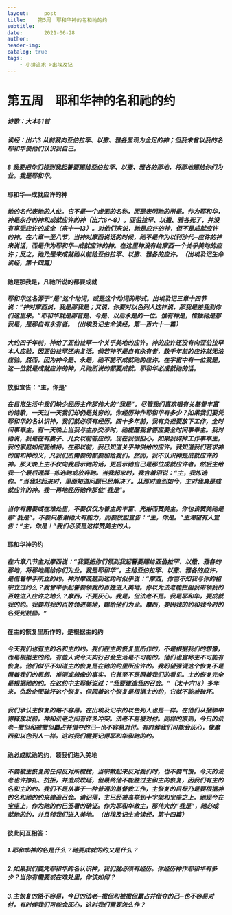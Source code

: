 ```yaml
---
layout:     post
title:    第5周　耶和华神的名和祂的约
subtitle:   
date:       2021-06-28
author:     
header-img: 
catalog: true
tags:
    - 小排追求->出埃及记
---
```


# 第五周　耶和华神的名和祂的约

##### 诗歌：大本61首

##### 读经：出六3  从前我向亚伯拉罕、以撒、雅各显现为全足的神；但我未曾以我的名耶和华使他们认识我自己。

##### 8 我要把你们领到我起誓要赐给亚伯拉罕、以撒、雅各的那地，将那地赐给你们为业。我是耶和华。

#### **耶和华—成就应许的神**

##### 祂的名代表祂的人位。它不是一个虚无的名称，而是表明祂的所是。作为耶和华，神是永存的神和成就应许的神（出六6～8）。亚伯拉罕、以撒、雅各死了，并没有享受应许的成全（来十一13）。对他们来说，祂是应许的神，但不是成就应许的神。在六章一至八节，当神对摩西说话的时候，祂不是作为以利沙代─应许的神来说话，而是作为耶和华─成就应许的神。在这里神没有给摩西一个关乎美地的应许；反之，祂乃是来成就祂从前给亚伯拉罕、以撒、雅各的应许。（*出埃及记生命读经*，第十四篇）

#### **祂是那我是，凡祂所说的都要成就**

##### 耶和华这名源于“是”这个动词，或是这个动词的形式。出埃及记三章十四节说：“神对摩西说，我是那我是；又说，你要对以色列人这样说，那我是差我到你们这里来。”耶和华就是那昔是、今是、以后永是的一位。惟有神是，惟独祂是那我是，是那自有永有者。（*出埃及记生命读经*，第一百六十一篇）

##### 大约四千年前，神给了亚伯拉罕一个关乎美地的应许。神的应许还没有向亚伯拉罕本人应验，因亚伯拉罕还未复活。倘若神不是自有永有者，数千年前的应许就无法应验。然而，因为神今是、永是，祂不能不成就祂的应许。在宇宙中有一位我是，这一位就是成就应许的神，凡祂所说的都要成就。耶和华必成就祂的话。

#### **放胆宣告：“主，你是”**

##### 在日常生活中我们缺少经历主作那伟大的“我是”。尽管我们喜欢唱有关基督丰富的诗歌，一天过一天我们却仍是贫穷的。你经历神作耶和华有多少？如果我们要凭耶和华的名认识神，我们就必须有经历。四十多年前，我有负担要放下工作，全时间事奉主。有一天晚上当我与主办交涉时，祂提醒我曾答应要全时间事奉主。我对祂说，我是在有妻子、儿女以前答应的。现在我很担心，如果我辞掉工作事奉主，我的家庭如何能维持。在那以前，我已知道关乎神供给的应许。我知道我们若求神的国和神的义，凡我们所需要的都要加给我们。然而，我不认识神是成就应许的神。那天晚上主不仅向我启示祂的话，更启示祂自己是那位成就应许者。然后主给我一个最后通牒─拣选祂或放弃祂。当我起来时，我含着泪说：“主，我拣选你。”当我站起来时，里面知道问题已经解决了。从那时直到如今，主对我真是成就应许的神。我一再地经历祂作那位“我是”。

##### 当你有需要或在难处里，不要仅仅为着主的丰富、充裕而赞美主。你也该赞美祂是那“我是”。不要只感谢祂大有能力，而要放胆宣告：“主，你是。”主渴望有人宣告：“主，你是！”我们必须是这样赞美主的人。

#### **耶和华神的约**

##### 在六章八节主对摩西说：“我要把你们领到我起誓要赐给亚伯拉罕、以撒、雅各的那地，将那地赐给你们为业。我是耶和华”。主给亚伯拉罕、以撒、雅各的应许，是借着举手所立的约。神对摩西题到这约时似乎说：“摩西，你岂不知我与你的祖宗立过约么？我曾举手起誓要领我的百姓进入美地。你以为法老能拦阻我带领我的百姓进入应许之地么？摩西，不要灰心。我是，但法老不是。我是耶和华，要成就我的约。我要将我的百姓领进美地，赐给他们为业。摩西，要因我的约和我今时的名受到鼓励。”

#### **在主的恢复里所作的，是根据主的约**

##### 今天我们也有主的名和主的约。我们在主的恢复里所作的，不是根据我们的想像，而是根据主的约。有些人说今天实行召会生活是不可能的。他们也宣称主不可能有恢复。他们似乎不知道主的恢复是在祂的约里所应许的。我盼望强调这个恢复不是照着我们的思想、推测或想像的事实。它甚至不是照着我们的看见。主的恢复完全是根据祂的约。在这约中主耶稣说过：“我要建造我的召会。”（太十六18）多年来，仇敌企图破坏这个恢复。但因着这个恢复是根据主的约，它就不能被破坏。

##### 我们承认主恢复的路不容易。在出埃及记中的以色列人也是一样。在他们从捆绑中得释放以前，神和法老之间有许多冲突。法老不易被对付。同样的原则，今日的法老─撒但和被撒但霸占并借夺的己─也不容易对付。有时候我们可能会灰心，像摩西和以色列人一样。这时我们需要记得耶和华和祂的约。

#### **祂必成就祂的约，领我们进入美地**

##### 不要被主恢复的任何反对所搅扰，当宗教起来反对我们时，也不要气馁。今天的法老也许挣扎、抗拒，并造成耽延，但最终他不能胜过主和主的恢复，因我们有主的名和主的约。我们不是从事于一种普通的基督教工作，主恢复的目标乃是要根据神的名和祂的约来建造召会。请记得，主已经被高举到十字架和宝座之上。祂现今在宝座上，作为祂的约已签署的确证。作为耶和华救主，那伟大的“我是”，祂必成就祂的约，并且领我们进入美地。（*出埃及记生命读经*，第十四篇） 

#### **彼此问互相答：**

##### 1.耶和华神的名是什么？祂要成就的约又是什么？

##### 2.如果我们要凭耶和华的名认识神，我们就必须有经历。你经历神作耶和华有多少？当你有需要或在难处里，你该如何？

##### 3.主恢复的路不容易，今日的法老─撒但和被撒但霸占并借夺的己─也不容易对付，有时候我们可能会灰心，这时我们需要怎么作？